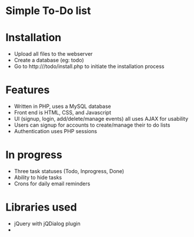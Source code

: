 # Simple To-Do list

# Installation
- Upload all files to the webserver
- Create a database (eg: todo)
- Go to http://<your domain>/todo/install.php to initiate the installation process

# Features
- Written in PHP, uses a MySQL database
- Front end is HTML, CSS, and Javascript
- UI (signup, login, add/delete/manage events) all uses AJAX for usability
- Users can signup for accounts to create/manage their to do lists
- Authentication uses PHP sessions
 
# In progress
- Three task statuses (Todo, Inprogress, Done)
- Ability to hide tasks
- Crons for daily email reminders

# Libraries used
- jQuery with jQDialog plugin
- 

